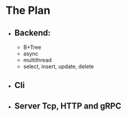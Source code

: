 # The Plan

- ## Backend:
  - B+Tree
  - async
  - multithread 
  - select, insert, update, delete
  
- ## Cli
- ## Server Tcp, HTTP and gRPC
  